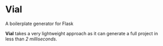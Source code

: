 # Vial
A boilerplate generator for Flask

**Vial** takes a very lightweight approach as it can generate a full project in less than *2 milliseconds*.
